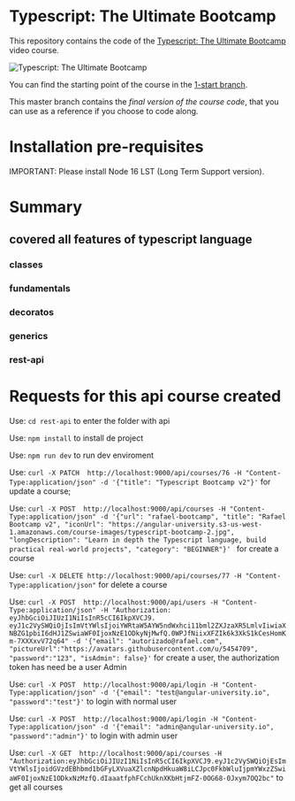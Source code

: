 # Typescript: The Ultimate Bootcamp

This repository contains the code of the [Typescript: The Ultimate Bootcamp](https://angular-university.io/course/typescript-bootcamp) video course.

![Typescript: The Ultimate Bootcamp](https://angular-university.s3-us-west-1.amazonaws.com/course-images/typescript-bootcamp-2.jpg)

You can find the starting point of the course in the [1-start branch](https://github.com/angular-university/typescript-bootcamp/tree/1-start).

This master branch contains the *final version of the course code*, that you can use as a reference if you choose to code along.

# Installation pre-requisites

IMPORTANT: Please install Node 16 LST (Long Term Support version).

# Summary
  ## covered all features of typescript language
  ### classes
  ### fundamentals
  ### decoratos
  ### generics
  ### rest-api

# Requests for this api course created

 Use: `cd rest-api` to enter the folder with api

 Use: `npm install` to install de project

 Use: `npm run dev` to run dev enviroment
 
 Use:  `curl -X PATCH  http://localhost:9000/api/courses/76 -H "Content-Type:application/json" -d '{"title": "Typescript Bootcamp v2"}'` for update a course;
 
 
 Use: `curl -X POST  http://localhost:9000/api/courses -H "Content-Type:application/json" -d '{"url": "rafael-bootcamp",
   "title": "Rafael Bootcamp v2",
   "iconUrl": "https://angular-university.s3-us-west-1.amazonaws.com/course-images/typescript-bootcamp-2.jpg",
   "longDescription": "Learn in depth the Typescript language, build practical real-world projects",
   "category": "BEGINNER"}' `  for create a course

 Use: `curl -X DELETE http://localhost:9000/api/courses/77 -H "Content-Type:application/json"` for delete a course 
   
 Use: `curl -X POST  http://localhost:9000/api/users -H "Content-Type:application/json" -H "Authorization: eyJhbGciOiJIUzI1NiIsInR5cCI6IkpXVCJ9.      eyJ1c2VySWQiOjIsImVtYWlsIjoiYWRtaW5AYW5ndWxhci11bml2ZXJzaXR5LmlvIiwiaXNBZG1pbiI6dHJ1ZSwiaWF0IjoxNzE1ODkyNjMwfQ.0WPJfNiixXFZIk6k3XkS1kCesHomKm-7XXXxvV72q64" -d '{"email": "autorizado@rafael.com", "pictureUrl":"https://avatars.githubusercontent.com/u/5454709", "password":"123", "isAdmin": false}'` for create a user, the authorization token has need be a user Admin

 Use: `curl -X POST  http://localhost:9000/api/login -H "Content-Type:application/json" -d '{"email": "test@angular-university.io", "password":"test"}'` to login with normal user


 Use: `curl -X POST  http://localhost:9000/api/login -H "Content-Type:application/json" -d '{"email": "admin@angular-university.io", "password":"admin"}'` to login with admin user

 Use: `curl -X GET  http://localhost:9000/api/courses -H "Authorization:eyJhbGciOiJIUzI1NiIsInR5cCI6IkpXVCJ9.eyJ1c2VySWQiOjEsImVtYWlsIjoidGVzdEBhbmd1bGFyLXVuaXZlcnNpdHkuaW8iLCJpc0FkbWluIjpmYWxzZSwiaWF0IjoxNzE1ODkxNzMzfQ.dIaaatfphFCchUknXKbHtjmFZ-0OG68-0Jxym7OQ2bc"` to get all courses
 

